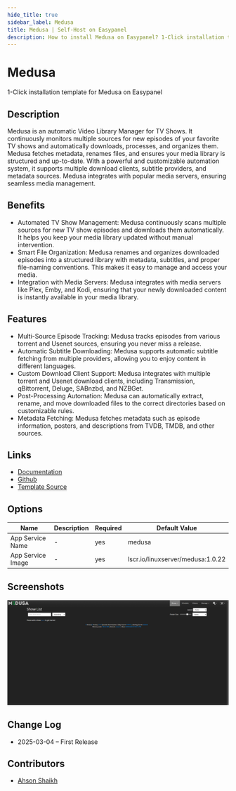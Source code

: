```yaml
---
hide_title: true
sidebar_label: Medusa
title: Medusa | Self-Host on Easypanel
description: How to install Medusa on Easypanel? 1-Click installation template for Medusa on Easypanel
---
```


<!-- generated -->

# Medusa

1-Click installation template for Medusa on Easypanel

## Description

Medusa is an automatic Video Library Manager for TV Shows. It continuously monitors multiple sources for new episodes of your favorite TV shows and automatically downloads, processes, and organizes them. Medusa fetches metadata, renames files, and ensures your media library is structured and up-to-date. With a powerful and customizable automation system, it supports multiple download clients, subtitle providers, and metadata sources. Medusa integrates with popular media servers, ensuring seamless media management.

## Benefits

- Automated TV Show Management: Medusa continuously scans multiple sources for new TV show episodes and downloads them automatically. It helps you keep your media library updated without manual intervention.
- Smart File Organization: Medusa renames and organizes downloaded episodes into a structured library with metadata, subtitles, and proper file-naming conventions. This makes it easy to manage and access your media.
- Integration with Media Servers: Medusa integrates with media servers like Plex, Emby, and Kodi, ensuring that your newly downloaded content is instantly available in your media library.

## Features

- Multi-Source Episode Tracking: Medusa tracks episodes from various torrent and Usenet sources, ensuring you never miss a release.
- Automatic Subtitle Downloading: Medusa supports automatic subtitle fetching from multiple providers, allowing you to enjoy content in different languages.
- Custom Download Client Support: Medusa integrates with multiple torrent and Usenet download clients, including Transmission, qBittorrent, Deluge, SABnzbd, and NZBGet.
- Post-Processing Automation: Medusa can automatically extract, rename, and move downloaded files to the correct directories based on customizable rules.
- Metadata Fetching: Medusa fetches metadata such as episode information, posters, and descriptions from TVDB, TMDB, and other sources.

## Links

- [Documentation](https://github.com/pymedusa/Medusa/wiki)
- [Github](https://github.com/pymedusa/Medusa)
- [Template Source](https://github.com/easypanel-io/templates/tree/main/templates/medusa)

## Options

Name | Description | Required | Default Value
-|-|-|-
App Service Name | - | yes | medusa
App Service Image | - | yes | lscr.io/linuxserver/medusa:1.0.22

## Screenshots

![Medusa Screenshot](./assets/screenshot.png)

## Change Log

- 2025-03-04 – First Release

## Contributors

- [Ahson Shaikh](https://github.com/Ahson-Shaikh)
